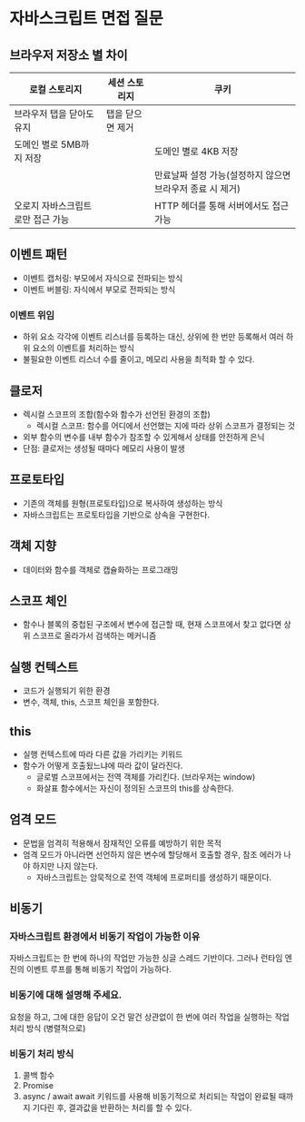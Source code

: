 # 자바스크립트 면접 질문

## 브라우저 저장소 별 차이

| 로컬 스토리지                     | 세션 스토리지    | 쿠키                                                      |
| --------------------------------- | ---------------- | --------------------------------------------------------- |
| 브라우저 탭을 닫아도 유지         | 탭을 닫으면 제거 |                                                           |
| 도메인 별로 5MB까지 저장          |                  | 도메인 별로 4KB 저장                                      |
|                                   |                  | 만료날짜 설정 가능(설정하지 않으면 브라우저 종료 시 제거) |
| 오로지 자바스크립트로만 접근 가능 |                  | HTTP 헤더를 통해 서버에서도 접근 가능                     |

## 이벤트 패턴

- 이벤트 캡처링: 부모에서 자식으로 전파되는 방식
- 이벤트 버블링: 자식에서 부모로 전파되는 방식

### 이벤트 위임

- 하위 요소 각각에 이벤트 리스너를 등록하는 대신, 상위에 한 번만 등록해서 여러 하위 요소의 이벤트를 처리하는 방식
- 불필요한 이벤트 리스너 수를 줄이고, 메모리 사용을 최적화 할 수 있다.

## 클로저

- 렉시컬 스코프의 조합(함수와 함수가 선언된 환경의 조합)
  - 렉시컬 스코프: 함수를 어디에서 선언했는 지에 따라 상위 스코프가 결정되는 것
- 외부 함수의 변수를 내부 함수가 참조할 수 있게해서 상태를 안전하게 은닉
- 단점: 클로저는 생성될 때마다 메모리 사용이 발생

## 프로토타입

- 기존의 객체를 원형(프로토타입)으로 복사하여 생성하는 방식
- 자바스크립트는 프로토타입을 기반으로 상속을 구현한다.

## 객체 지향

- 데이터와 함수를 객체로 캡슐화하는 프로그래밍

## 스코프 체인

- 함수나 블록의 중첩된 구조에서 변수에 접근할 때, 현재 스코프에서 찾고 없다면 상위 스코프로 올라가서 검색하는 메커니즘

## 실행 컨텍스트

- 코드가 실행되기 위한 환경
- 변수, 객체, this, 스코프 체인을 포함한다.

## this

- 실행 컨텍스트에 따라 다른 값을 가리키는 키워드
- 함수가 어떻게 호출됬느냐에 따라 값이 달라진다.
  - 글로벌 스코프에서는 전역 객체를 가리킨다. (브라우저는 window)
  - 화살표 함수에서는 자신이 정의된 스코프의 this를 상속한다.

## 엄격 모드

- 문법을 엄격히 적용해서 잠재적인 오류를 예방하기 위한 목적
- 엄격 모드가 아니라면 선언하지 않은 변수에 할당해서 호출할 경우, 참조 에러가 나야 하지만 나지 않는다.
  - 자바스크립트는 암묵적으로 전역 객체에 프로퍼티를 생성하기 때문이다.

## 비동기

### 자바스크립트 환경에서 비동기 작업이 가능한 이유

자바스크립트는 한 번에 하나의 작업만 가능한 싱글 스레드 기반이다. 그러나 런타임 엔진의 이벤트 루프를 통해 비동기 작업이 가능하다.

### 비동기에 대해 설명해 주세요.

요청을 하고, 그에 대한 응답이 오건 말건 상관없이 한 번에 여러 작업을 실행하는 작업 처리 방식 (병렬적으로)

### 비동기 처리 방식

1. 콜백 함수
2. Promise
3. async / await
   await 키워드를 사용해 비동기적으로 처리되는 작업이 완료될 때까지 기다린 후, 결과값을 반환하는 처리를 할 수 있다.
